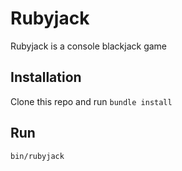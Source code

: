 # Rubyjack

Rubyjack is a console blackjack game

## Installation

Clone this repo and run `bundle install`

## Run

```
bin/rubyjack
```
